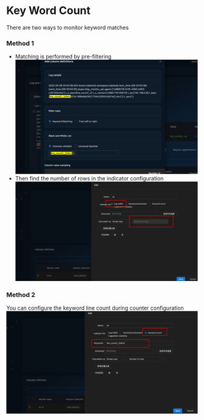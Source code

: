 # Key Word Count

There are two ways to monitor keyword matches

### Method 1
- Matching is performed by pre-filtering
![create-front-filter-keyword.png](../../../resources/images/user-guide/logmonitor/create-front-filter-keyword.png)
- Then find the number of rows in the indicator configuration
![keyword-match-count.png](../../../resources/images/user-guide/logmonitor/keyword-match-count.png)

### Method 2
You can configure the keyword line count during counter configuration
![keyword-match-count-2.png](../../../resources/images/user-guide/logmonitor/keyword-match-count-2.png)

